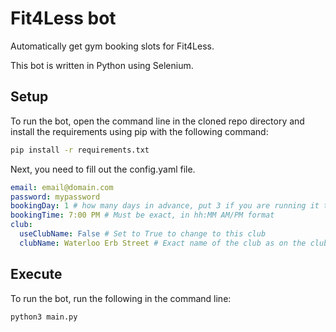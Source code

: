 # Fit4Less bot
Automatically get gym booking slots for Fit4Less.

This bot is written in Python using Selenium.

## Setup 

To run the bot, open the command line in the cloned repo directory and install the requirements using pip with the following command:
```bash
pip install -r requirements.txt
```

Next, you need to fill out the config.yaml file.

```yaml
email: email@domain.com
password: mypassword
bookingDay: 1 # how many days in advance, put 3 if you are running it the night before via a cronjob
bookingTime: 7:00 PM # Must be exact, in hh:MM AM/PM format
club:
  useClubName: False # Set to True to change to this club
  clubName: Waterloo Erb Street # Exact name of the club as on the club selection list
```


## Execute

To run the bot, run the following in the command line:
```
python3 main.py
```
